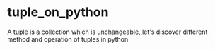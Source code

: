 # tuple_on_python
A tuple is a collection which is unchangeable,,let's discover different method and operation of tuples in python
